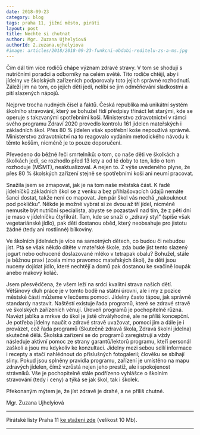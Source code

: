 ```yaml
---
date: 2018-09-23
category: blog
tags: praha 11, jižní město, piráti
layout: post
title: Nechte si chutnat
author: Mgr. Zuzana Ujhelyiová 
authorId: 2.zuzana.ujhelyiova
#image: articles/2018/2018-09-23-funkcni-obdobi-reditelu-zs-a-ms.jpg
---
```


Čím dál tím více rodičů chápe význam zdravé stravy. V tom se shodují s nutričními poradci a odborníky na celém světě. Tito rodiče chtějí, aby i jídelny ve školských zařízeních podporovaly toto jejich správné rozhodnutí. Záleží jim na tom, co jejich děti jedí, nelíbí se jim odměňování sladkostmi a pití slazených nápojů.

Nejprve trocha nudných čísel a faktů. Česká republika má unikátní systém školního stravování, který se bohužel řídí předpisy třináct let starými, kde se operuje s takzvanými spotřebními koši. Ministerstvo zdravotnictví v rámci svého programu Zdraví 2020 provedlo kontrolu 161 jídelen mateřských i základních škol. Přes 80 % jídelen však spotřební koše nepoužívá správně. Ministerstvo zdravotnictví na to reagovalo vydáním metodického návodu k těmto košům, nicméně je to pouze doporučení.

Převedeno do běžné řeči smrtelníků: o tom, co naše děti ve školkách a školkách jedí, se rozhodlo před 13 lety a od té doby to ten, kdo o tom rozhoduje (MŠMT), neaktualizoval. A nejen to. Z výše uvedeného plyne, že přes 80 % školských zařízení stejně se spotřebními koši ani neumí pracovat.

Snažila jsem se zmapovat, jak je na tom naše městská část. K řadě jídelníčků základních škol se z venku a bez přihlašovacích údajů nemáte šanci dostat, takže není co mapovat. Jen pár škol vás nechá „nakouknout pod pokličku“. Někde je možné vybrat si ze dvou až tří jídel, nicméně nemusíte být nutriční specialista, abyste se pozastavil nad tím, že z pěti dní je maso v jídelníčku čtyřikrát. Tam, kde se snaží o „zdravý styl“ (spíše však vegetariánské jídlo), pak děti dostanou oběd, který neobsahuje pro jistotu žádné (tedy ani rostlinné) bílkoviny.

Ve školních jídelnách je více na samotných dětech, co budou či nebudou jíst. Ptá se však někdo dítěte v mateřské škole, zda bude jíst tento slazený jogurt nebo ochucené doslazované mléko v tetrapak obalu? Bohužel, stále je běžnou praxí (zcela mimo pravomoc mateřských škol), 
že děti jsou nuceny dojídat jídlo, které nechtějí a domů pak dostanou ke svačině loupák anebo makový koláč.

Jsem přesvědčena, že všem leží na srdci kvalitní strava našich dětí. Většinový dluh práce je v tomto bodě na státní úrovni, ale i my z pozice městské části můžeme v lecčems pomoci. Jídelny často tápou, jak správně standardy nastavit. Naštěstí existuje řada programů, které se zdravé stravě ve školských zařízeních věnují. Úroveň programů je pochopitelně různá. Navézt jablka a mrkve do škol je jistě chvályhodné, ale ne příliš koncepční. Je potřeba jídelny naučit o zdravé stravě uvažovat, pomoci jim a dále je i provázet, což řada programů (Skutečně zdravá škola, Zdravá školní jídelna) skutečně dělá. Školská zařízení se do programů zaregistrují a vždy následuje aktivní pomoc ze strany garantů/lektorů programu, kteří personál zaškolí a jsou mu kdykoliv ke konzultaci. Jídelny mezi sebou sdílí informace i recepty a stačí nahlédnout do příslušných fotogalerií; člověku se sbíhají sliny. Pokud jsou splněny pravidla programu, zařízení je umístěno na mapu zdravých jídelen, čímž vzrůstá nejen jeho prestiž, ale i spokojenost strávníků. Vše je pochopitelně stále podřízeno vyhlášce o školním stravování (tedy i ceny) a týká se jak škol, tak i školek.

Překonaným mýtem je, že jíst zdravě je drahé, a ne příliš chutné.

Mgr. Zuzana Ujhelyiová



---

Pirátské listy Praha 11 [ke stažení zde](/assets/pdf/2018-07-10-praha-11.pdf) (velikost 10 Mb).

- - -
